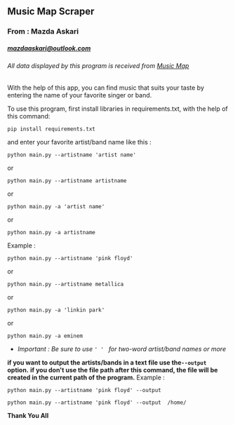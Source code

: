 ## Music Map Scraper
### From : Mazda Askari 
##### mazdaaskari@outlook.com
###### All data displayed by this program is received from [Music Map](https://www.music-map.com)

With the help of this app, 
you can find music that suits your taste 
by entering the name of your favorite singer or band.

To use this program, first install libraries in requirements.txt, with the help of this command: 
```
pip install requirements.txt
```
and enter your favorite artist/band name like this : 
```
python main.py --artistname 'artist name'
```
  or
```
python main.py --artistname artistname
```
  or
```
python main.py -a 'artist name'
```  
or
```
python main.py -a artistname
```  
Example :
```
python main.py --artistname 'pink floyd'
```
  or
```
python main.py --artistname metallica
```
  or
```
python main.py -a 'linkin park'
```  
or
```
python main.py -a eminem
```    

- *Important : Be sure to use  ```' ' ``` for two-word artist/band names or more*

**if you want to output the artists/bands in a text file use the``` --output ``` option.**
**if you don't use the file path after this command, the file will be created in the current path of the program.**
Example :
```
python main.py --artistname 'pink floyd' --output 
```
```
python main.py --artistname 'pink floyd' --output  /home/
```


**Thank You All**
